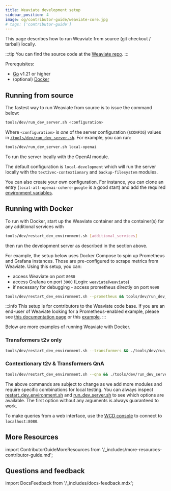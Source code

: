 ```yaml
---
title: Weaviate development setup
sidebar_position: 4
image: og/contributor-guide/weaviate-core.jpg
# tags: ['contributor-guide']
---
```

This page describes how to run Weaviate from source (git checkout / tarball) locally.

:::tip
You can find the source code at the [Weaviate repo](https://github.com/weaviate/weaviate/tree/master).
:::

Prerequisites:
* [Go](https://go.dev/dl/) v1.21 or higher
* (optional) [Docker](https://docs.docker.com/desktop/)

## Running from source

The fastest way to run Weaviate from source is to issue the command below:

```bash
tools/dev/run_dev_server.sh <configuration>
```

Where `<configuration>` is _one_ of the server configuration (`$CONFIG`) values in [`/tools/dev/run_dev_server.sh`](https://github.com/weaviate/weaviate/blob/master/tools/dev/run_dev_server.sh#L26). For example, you can run:
```bash
tools/dev/run_dev_server.sh local-openai
```

To run the server locally with the OpenAI module.

The default configuration is `local-development` which will run the server locally with the `text2vec-contextionary` and `backup-filesystem` modules.

You can also create your own configuration. For instance, you can clone an entry (`local-all-openai-cohere-google` is a good start) and add the required [environment variables](docs/deploy/configuration/env-vars/index.md).

## Running with Docker

To run with Docker, start up the Weaviate container and the container(s) for any additional services with

```bash
tools/dev/restart_dev_environment.sh [additional_services]
```

then run the development server as described in the section above.

For example, the setup below uses Docker Compose to spin up Prometheus and Grafana instances. Those are pre-configured to scrape metrics from Weaviate. Using this setup, you can:
- access Weaviate on port `8080`
- access Grafana on port `3000` (Login: `weaviate`/`weaviate`)
- if necessary for debugging -  access prometheus directly on port `9090`

```bash
tools/dev/restart_dev_environment.sh --prometheus && tools/dev/run_dev_server.sh local-no-modules
```

:::info
This setup is for contributors to the Weaviate code base. If you are an end-user of Weaviate looking for a Prometheus-enabled example, please see [this documentation page](/docs/deploy/configuration/monitoring.md) or this [example](https://github.com/weaviate/weaviate-examples/tree/main/monitoring-prometheus-grafana).
:::

Below are more examples of running Weaviate with Docker.

### Transformers t2v only

```bash
tools/dev/restart_dev_environment.sh --transformers && ./tools/dev/run_dev_server.sh local-transformers
```

### Contextionary t2v & Transformers QnA

```bash
tools/dev/restart_dev_environment.sh --qna && ./tools/dev/run_dev_server.sh local-qna
```

The above commands are subject to change as we add more modules and require specific combinations for local testing. You can always inspect [restart_dev_environment.sh](https://github.com/weaviate/weaviate/blob/master/tools/dev/restart_dev_environment.sh) and [run_dev_server.sh](https://github.com/weaviate/weaviate/blob/master/tools/dev/run_dev_server.sh) to see which options are available. The first option without any arguments is always guaranteed to work.

To make queries from a web interface, use the [WCD console](https://console.weaviate.cloud) to connect to `localhost:8080`.

## More Resources

import ContributorGuideMoreResources from '/_includes/more-resources-contributor-guide.md';

<ContributorGuideMoreResources />

## Questions and feedback

import DocsFeedback from '/_includes/docs-feedback.mdx';

<DocsFeedback/>
